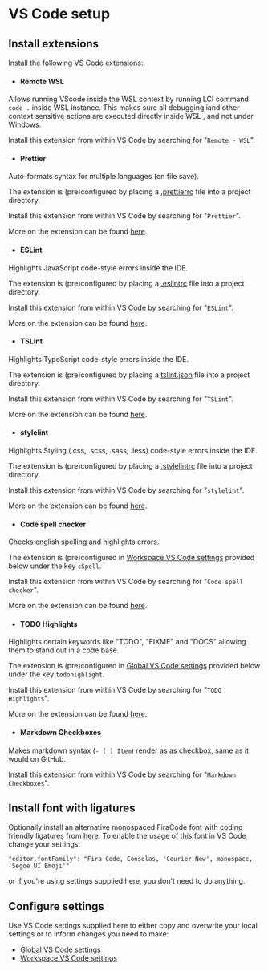 # VS Code setup

## Install extensions

Install the following VS Code extensions:

- #### Remote WSL

Allows running VScode inside the WSL context by running LCI command `code .` inside WSL instance. This makes sure all debugging iand other context sensitive actions are executed directly inside WSL , and not under Windows.

Install this extension from within VS Code by searching for "`Remote - WSL`".

- #### Prettier

Auto-formats syntax for multiple languages (on file save).

The extension is (pre)configured by placing a [.prettierrc](../RESOURCES/JavaScript/.prettierrc) file into a project directory.

Install this extension from within VS Code by searching for "`Prettier`".

More on the extension can be found [here](https://github.com/prettier/prettier-vscode.git).

- #### ESLint

Highlights JavaScript code-style errors inside the IDE.

The extension is (pre)configured by placing a [.eslintrc](../RESOURCES/JavaScript/.eslintrc) file into a project directory.

Install this extension from within VS Code by searching for "`ESLint`".

More on the extension can be found [here](https://github.com/Microsoft/vscode-eslint).

- #### TSLint

Highlights TypeScript code-style errors inside the IDE.

The extension is (pre)configured by placing a [tslint.json](../RESOURCES/TypeScript/tslint.json) file into a project directory.

Install this extension from within VS Code by searching for "`TSLint`".

More on the extension can be found [here](https://github.com/Microsoft/vscode-typescript-tslint-plugin.git).

- #### stylelint

Highlights Styling (.css, .scss, .sass, .less) code-style errors inside the IDE.

The extension is (pre)configured by placing a [.stylelintrc](../RESOURCES/JavaScript/.stylelintrc) file into a project directory.

Install this extension from within VS Code by searching for "`stylelint`".

More on the extension can be found [here](https://github.com/stylelint/vscode-stylelint).

- #### Code spell checker

Checks english spelling and highlights errors.

The extension is (pre)configured in [Workspace VS Code settings](../RESOURCES/VSCode/settings.workspace.json) provided below under the key `cSpell`.

Install this extension from within VS Code by searching for "`Code spell checker`".

More on the extension can be found [here](https://github.com/streetsidesoftware/vscode-spell-checker).

- #### TODO Highlights

Highlights certain keywords like "TODO", "FIXME" and "DOCS" allowing them to stand out in a code base.

The extension is (pre)configured in [Global VS Code settings](../RESOURCES/VSCode/settings.json) provided below under the key `todohighlight`.

Install this extension from within VS Code by searching for "`TODO Highlights`".

More on the extension can be found [here](https://github.com/wayou/vscode-todo-highlight.git).

- #### Markdown Checkboxes

Makes markdown syntax (`- [ ] Item`) render as as checkbox, same as it would on GitHub.

Install this extension from within VS Code by searching for "`Markdown Checkboxes`".

## Install font with ligatures

Optionally install an alternative monospaced FiraCode font with coding friendly ligatures from [here](https://github.com/tonsky/FiraCode).
To enable the usage of this font in VS Code change your settings:

```
"editor.fontFamily": "Fira Code, Consolas, 'Courier New', monospace, 'Segoe UI Emoji'"
```

or if you're using settings supplied here, you don't need to do anything.

## Configure settings

Use VS Code settings supplied here to either copy and overwrite your local settings or to inform changes you need to make:

- [Global VS Code settings](../RESOURCES/VSCode/settings.json)
- [Workspace VS Code settings](../RESOURCES/VSCode/settings.workspace.json)
